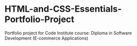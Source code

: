 # HTML-and-CSS-Essentials-Portfolio-Project
Portfolio project for Code Institute course: Diploma in Software Development (E-commerce Applications)
